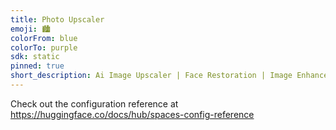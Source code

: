 ```yaml
---
title: Photo Upscaler
emoji: 🏙️
colorFrom: blue
colorTo: purple
sdk: static
pinned: true
short_description: Ai Image Upscaler | Face Restoration | Image Enhancer
---
```


Check out the configuration reference at https://huggingface.co/docs/hub/spaces-config-reference